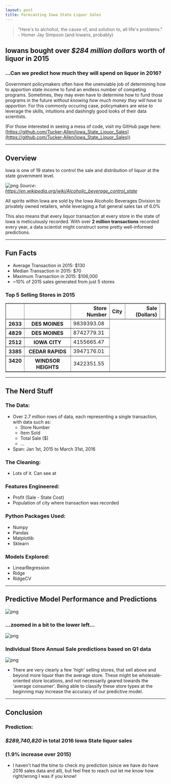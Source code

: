 ```yaml
---
layout: post
title: Forecasting Iowa State Liquor Sales
---
```



> "Here's to alchohol, the cause of, and solution to, all life's problems." - Homer Jay Simpson (and Iowans, probably)

## Iowans bought over *\$284 million dollars* worth of liquor in 2015
### ...Can we predict how much they will spend on liquor in 2016?

Government policymakers often have the unenviable job of determining how to apportion state income to fund an endless number of competing programs. Sometimes, they may even have to determine how to fund those programs in the future *without knowing how much money they will have to apportion*. For this commonly occuring case, policymakers are wise to leverage the skills, intuitions and dashingly good looks of their data scientists.

(For those interested in seeing a mess of code, visit my GitHub page here: [https://github.com/Tucker-Allen/Iowa_State_Liquor_Sales](https://github.com/Tucker-Allen/Iowa_State_Liquor_Sales))

---

## Overview

Iowa is one of 19 states to control the sale and distribution of liquor at the state government level. 

![png](../images/iowa_liquor_blog_files/Map.png)
*Source: https://en.wikipedia.org/wiki/Alcoholic_beverage_control_state*

All spirits within Iowa are sold by the Iowa Alcoholic Beverages Division to privately owned retailers, while leveraging a flat general sales tax of 6.0% 

This also means that every liquor transaction at every store in the state of Iowa is meticulously recorded. With over **2 million transactions** recorded every year, a data scientist might construct some pretty well-informed predictions.

---

## Fun Facts

- Average Transaction in 2015:  \$130
- Median Transaction in 2015:   \$70
- Maximum Transaction in 2015:  \$106,000
- ~10% of 2015 sales generated from just 5 stores


### Top 5 Selling Stores in 2015


<div>
<style>
    .dataframe thead tr:only-child th {
        text-align: right;
    }

    .dataframe thead th {
        text-align: left;
    }

    .dataframe tbody tr th {
        vertical-align: top;
    }
</style>
<table border="1" class="dataframe">
  <thead>
    <tr style="text-align: left;">
      <th></th>
      <th></th>
      <th>Store Number</th>
      <th>City</th>
      <th>Sale (Dollars)</th>
      <th></th>
    </tr>
  </thead>
  <tbody>
    <tr>
      <th>2633</th>
      <th>DES MOINES</th>
      <td>9839393.08</td>
    </tr>
    <tr>
      <th>4829</th>
      <th>DES MOINES</th>
      <td>8742779.31</td>
    </tr>
    <tr>
      <th>2512</th>
      <th>IOWA CITY</th>
      <td>4155665.47</td>
    </tr>
    <tr>
      <th>3385</th>
      <th>CEDAR RAPIDS</th>
      <td>3947176.01</td>
    </tr>
    <tr>
      <th>3420</th>
      <th>WINDSOR HEIGHTS</th>
      <td>3422351.55</td>
    </tr>
  </tbody>
</table>
</div>



---

## The Nerd Stuff

### The Data:

- Over 2.7 million rows of data, each representing a single transaction, with data such as:
    - Store Number
    - Item Sold
    - Total Sale (\$)
    - ...
- Span: Jan 1st, 2015 to March 31st, 2016

### The Cleaning:

- Lots of it. Can see at 

### Features Engineered:
- Profit (Sale - State Cost)
- Population of city where transaction was recorded

### Python Packages Used:
- Numpy
- Pandas
- Matplotlib
- Sklearn

### Models Explored:
- LinearRegression
- Ridge
- RidgeCV

---

## Predictive Model Performance and Predictions

![png](../images/iowa_liquor_blog_files/model_1.png)

### ...zoomed in a bit to the lower left...

![png](../images/iowa_liquor_blog_files/model_2.png)

### Individual Store Annual Sale predictions based on Q1 data

![png](../images/iowa_liquor_blog_files/iowa_liquor_blog_9_1.png)


   * There are very clearly a few 'high' selling stores, that sell above and beyond more liquor than the average store. These might be wholesale-oriented store locations, and not necessarily geared towards the 'average consumer'. Being able to classify these store types at the beginning may increase the accuracy of our predictive model.
   
---

## Conclusion
### Prediction:
### *\$289,740,820* in total 2016 Iowa State liquor sales
### (1.9% increase over 2015)


- I haven't had the time to check my prediction (since we have do have 2016 sales data and all), but feel free to reach out let me know how right/wrong I was if you know!
